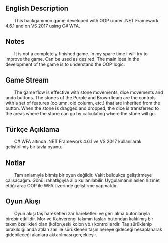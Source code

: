 ## English Description

&emsp;&emsp;This backgammon game developed with OOP under .NET Framework 4.6.1 and on VS 2017 using C# WFA.

## Notes

&emsp;&emsp;It is not a completely finished game. In my spare time I will try to improve the game. Can be used as desired.
The main idea in the development of the game is to understand the OOP logic.

## Game Stream
&emsp;&emsp;The game flow is effective with stone movements, dice movements and undo buttons.
The stones of the Purple and Brown team are the controls with a set of features (column, old column, etc.) that are inherited from the button.
When the stone is dragged and dropped, the dice is transferred to the areas where the stone can go by calculating where the stone will go.

## Türkçe Açıklama

&emsp;&emsp;C# WFA altında .NET Framework 4.6.1 ve VS 2017 kullanılarak geliştirilmiş bir tavla oyunu.

## Notlar

&emsp;&emsp;Tam anlamıyla bitmiş bir oyun değildir. Vakit buldukça geliştirmeye çalışacağım. Gönül rahatlığıyla alıp kullanılabilir.
Uygulamanın aslen hizmet ettiği araç OOP ile WFA üzerinde geliştirme yapmaktır.

## Oyun Akışı
&emsp;&emsp;Oyun akışı taş hareketleri zar hareketleri ve geri alma butonlarıyla birebir etkilidir.
Mor ve Kahverengi takımın taşları butondan kalıtılmış bir takım özellikleri olan (kolon,eski kolon vb.) kontrollerdir.
Taş sürüklenip bırakıldığı anda atılan zar ile sürüklenen taşın nereye gideceği hesaplanarak gidebileceği alanlara aktarılması gerçekleşir.

